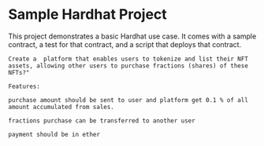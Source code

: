 # Sample Hardhat Project

This project demonstrates a basic Hardhat use case. It comes with a sample contract, a test for that contract, and a script that deploys that contract.

```Task
Create a  platform that enables users to tokenize and list their NFT assets, allowing other users to purchase fractions (shares) of these NFTs?"

Features:

purchase amount should be sent to user and platform get 0.1 % of all amount accumulated from sales.

fractions purchase can be transferred to another user

payment should be in ether
```
